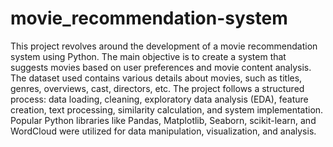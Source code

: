 # movie_recommendation-system

This project revolves around the development of a movie recommendation system using Python.
The main objective is to create a system that suggests movies based on user preferences and
movie content analysis. The dataset used contains various details about movies, such as titles,
genres, overviews, cast, directors, etc.
The project follows a structured process: data loading, cleaning, exploratory data analysis (EDA),
feature creation, text processing, similarity calculation, and system implementation. Popular
Python libraries like Pandas, Matplotlib, Seaborn, scikit-learn, and WordCloud were utilized for
data manipulation, visualization, and analysis.

